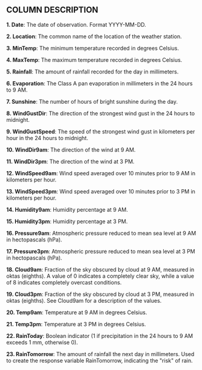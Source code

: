 ## COLUMN DESCRIPTION
**1. Date**: The date of observation. Format YYYY-MM-DD.

**2. Location**: The common name of the location of the weather station.

**3. MinTemp**: The minimum temperature recorded in degrees Celsius.

**4. MaxTemp**: The maximum temperature recorded in degrees Celsius.

**5. Rainfall**: The amount of rainfall recorded for the day in millimeters.

**6. Evaporation**: The Class A pan evaporation in millimeters in the 24 hours to 9 AM.

**7. Sunshine**: The number of hours of bright sunshine during the day.

**8. WindGustDir**: The direction of the strongest wind gust in the 24 hours to midnight.

**9. WindGustSpeed**: The speed of the strongest wind gust in kilometers per hour in the 24 hours to midnight.

**10. WindDir9am**: The direction of the wind at 9 AM.

**11. WindDir3pm**: The direction of the wind at 3 PM.

**12. WindSpeed9am**: Wind speed averaged over 10 minutes prior to 9 AM in kilometers per hour.

**13. WindSpeed3pm**: Wind speed averaged over 10 minutes prior to 3 PM in kilometers per hour.

**14. Humidity9am**: Humidity percentage at 9 AM.

**15. Humidity3pm**: Humidity percentage at 3 PM.

**16. Pressure9am**: Atmospheric pressure reduced to mean sea level at 9 AM in hectopascals (hPa).

**17. Pressure3pm**: Atmospheric pressure reduced to mean sea level at 3 PM in hectopascals (hPa).

**18. Cloud9am**: Fraction of the sky obscured by cloud at 9 AM, measured in oktas (eighths). A value of 0 indicates a completely clear sky, while a value of 8 indicates completely overcast conditions.

**19. Cloud3pm**: Fraction of the sky obscured by cloud at 3 PM, measured in oktas (eighths). See Cloud9am for a description of the values.

**20. Temp9am**: Temperature at 9 AM in degrees Celsius.

**21. Temp3pm**: Temperature at 3 PM in degrees Celsius.

**22. RainToday**: Boolean indicator (1 if precipitation in the 24 hours to 9 AM exceeds 1 mm, otherwise 0).

**23. RainTomorrow**: The amount of rainfall the next day in millimeters. Used to create the response variable RainTomorrow, indicating the "risk" of rain.